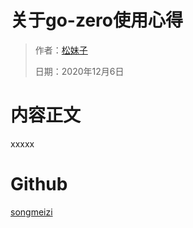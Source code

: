 # 关于go-zero使用心得

> 作者：[松妹子](https://github.com/songmeizi)
>
> 日期：2020年12月6日

# 内容正文
xxxxx

# Github
[songmeizi](https://github.com/songmeizi)